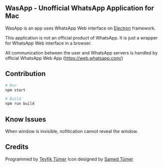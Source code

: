 ## WasApp - Unofficial WhatsApp Application for Mac
WasApp is an app uses WhatsApp Web interface on [Electron](https://electron.atom.io/) framework.

This application is not an official product of WhatsApp. It is just a wrapper for WhatsApp Web interface in a browser.

All communication between the user and WhatsApp servers is handled by official WhatsApp Web App (https://web.whatsapp.com/)

## Contribution
```sh
# Run
npm start

# Build
npm run build
```

## Know Issues
When window is invisible, nofitication cannot reveal the window.

## Credits
Programmed by [Tevfik Tümer](http://tevfik.me)
Icon designed by [Samed Tümer](http://samed.tumblr.com/)